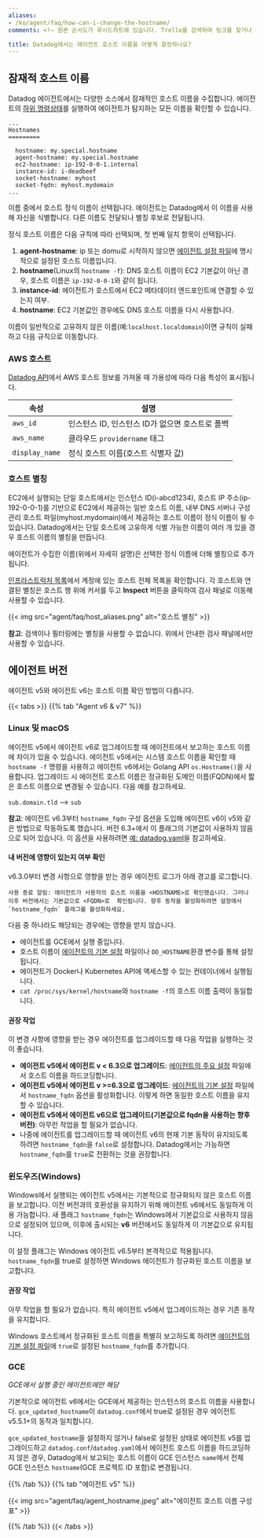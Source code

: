 ```yaml
---
aliases:
- /ko/agent/faq/how-can-i-change-the-hostname/
comments: <!– 원본 순서도가 루시드차트에 있습니다. Trello를 검색하여 링크를 찾거나 Grant에게 문의하세요.––>

title: Datadog에서는 에이전트 호스트 이름을 어떻게 결정하나요?
---
```


## 잠재적 호스트 이름

Datadog 에이전트에서는 다양한 소스에서 잠재적인 호스트 이름을 수집합니다. 에이전트의 [하위 명령상태][1]를 실행하여 에이전트가 탐지하는 모든 이름을 확인할 수 있습니다.
```text
...
Hostnames
=========

  hostname: my.special.hostname
  agent-hostname: my.special.hostname
  ec2-hostname: ip-192-0-0-1.internal
  instance-id: i-deadbeef
  socket-hostname: myhost
  socket-fqdn: myhost.mydomain
...
```

이름 중에서 호스트 정식 이름이 선택됩니다. 에이전트는 Datadog에서 이 이름을 사용해 자신을 식별합니다. 다른 이름도 전달되나 별칭 후보로 전달됩니다.

정식 호스트 이름은 다음 규칙에 따라 선택되며, 첫 번째 일치 항목이 선택됩니다.

1. **agent-hostname**: ip 또는 domu로 시작하지 않으면 [에이전트 설정 파일][2]에 명시적으로 설정된 호스트 이름입니다.
2. **hostname**(Linux의 `hostname -f`): DNS 호스트 이름이 EC2 기본값이 아닌 경우, 호스트 이름은 `ip-192-0-0-1`와 같이 됩니다.
3. **instance-id**: 에이전트가 호스트에서 EC2 메타데이터 엔드포인트에 연결할 수 있는지 여부.
4. **hostname**: EC2 기본값인 경우에도 DNS 호스트 이름을 다시 사용합니다.

이름이 일반적으로 고유하지 않은 이름(예:`localhost.localdomain`)이면 규칙이 실패하고 다음 규칙으로 이동합니다.

### AWS 호스트

[Datadog API][3]에서 AWS 호스트 정보를 가져올 때 가용성에 따라 다음 특성이 표시됩니다.

| 속성      | 설명                                         |
|----------------|-----------------------------------------------------|
| `aws_id`       | 인스턴스 ID, 인스턴스 ID가 없으면 호스트로 폴백 |
| `aws_name`     | 클라우드 `providername` 태그                        |
| `display_name` | 정식 호스트 이름(호스트 식별자 값)   |

### 호스트 별칭

EC2에서 실행되는 단일 호스트에서는 인스턴스 ID(i-abcd1234), 호스트 IP 주소(ip-192-0-0-1)를 기반으로 EC2에서 제공하는 일반 호스트 이름, 내부 DNS 서버나 구성 관리 호스트 파일(myhost.mydomain)에서 제공하는 호스트 이름이 정식 이름이 될 수 있습니다. Datadog에서는 단일 호스트에 고유하게 식별 가능한 이름이 여러 개 있을 경우 호스트 이름의 별칭을 만듭니다.

에이전트가 수집한 이름(위에서 자세히 설명)은 선택한 정식 이름에 더해 별칭으로 추가됩니다.

[인프라스트럭처 목록][4]에서 계정에 있는 호스트 전체 목록을 확인합니다. 각 호스트와 연결된 별칭은 호스트 행 위에 커서를 두고 **Inspect** 버튼을 클릭하여 검사 패널로 이동해 사용할 수 있습니다.

{{< img src="agent/faq/host_aliases.png" alt="호스트 별칭" >}}

**참고**: 검색이나 필터링에는 별칭을 사용할 수 없습니다. 위에서 안내한 검사 패널에서만 사용할 수 있습니다.

## 에이전트 버전

에이전트 v5와 에이전트 v6는 호스트 이름 확인 방법이 다릅니다.

{{< tabs >}}
{{% tab "Agent v6 & v7" %}}

### Linux 및 macOS

에이전트 v5에서 에이전트 v6로 업그레이드할 때 에이전트에서 보고하는 호스트 이름에 차이가 있을 수 있습니다. 에이전트 v5에서는 시스템 호스트 이름을 확인할 때 `hostname -f` 명령을 사용하고 에이전트 v6에서는 Golang API `os.Hostname()`을 사용합니다. 업그레이드 시 에이전트 호스트 이름은 정규화된 도메인 이름(FQDN)에서 짧은 호스트 이름으로 변경될 수 있습니다. 다음 예를 참고하세요.

`sub.domain.tld` --> `sub`

**참고**: 에이전트 v6.3부터 `hostname_fqdn` 구성 옵션을 도입해 에이전트 v6이 v5와 같은 방법으로 작동하도록 했습니다. 버전 6.3+에서 이 플래그의 기본값이 사용하지 않음으로 되어 있습니다. 이 옵션을 사용하려면 [예: datadog.yaml][1]을 참고하세요.

#### 내 버전에 영향이 있는지 여부 확인

v6.3.0부터 변경 사항으로 영향을 받는 경우 에이전트 로그가 아래 경고를 로그합니다.
```text
사용 종료 알림: 에이전트가 사용자의 호스트 이름을 <HOSTNAME>로 확인했습니다. 그러나 이후 버전에서는 기본값으로 <FQDN>로  확인됩니다. 향후 동작을 활성화하려면 설정에서 `hostname_fqdn` 플래그를 활성화하세요.

```

다음 중 하나라도 해당되는 경우에는 영향을 받지 않습니다.

* 에이전트를 GCE에서 실행 중입니다.
* 호스트 이름이 [에이전트의 기본 설정][2] 파일이나 `DD_HOSTNAME`환경 변수를 통해 설정됩니다.
* 에이전트가 Docker나 Kubernetes API에 액세스할 수 있는 컨테이너에서 실행됩니다.
* `cat /proc/sys/kernel/hostname`와 `hostname -f`의 호스트 이름 출력이 동일합니다.

#### 권장 작업

이 변경 사항에 영향을 받는 경우 에이전트를 업그레이드할 때 다음 작업을 실행하는 것이 좋습니다.

* **에이전트 v5에서 에이전트 v < 6.3으로 업그레이드**: [에이전트의 주요 설정][2] 파일에서 호스트 이름을 하드코딩합니다.
* **에이전트 v5에서 에이전트 v >=6.3으로 업그레이드**: [에이전트의 기본 설정][2] 파일에서 `hostname_fqdn` 옵션을 활성화합니다. 이렇게 하면 동일한 호스트 이름을 유지할 수 있습니다.
* **에이전트 v5에서 에이전트 v6으로 업그레이드(기본값으로 fqdn을 사용하는 향후 버전)**: 아무런 작업을 할 필요가 없습니다.
* 나중에 에이전트를 업그레이드할 때 에이전트 v6의 현재 기본 동작이 유지되도록 하려면 `hostname_fqdn`을 `false`로 설정합니다. Datadog에서는 가능하면 `hostname_fqdn`를 `true`로 전환하는 것을 권장합니다.

### 윈도우즈(Windows)

Windows에서 실행되는 에이전트 v5에서는 기본적으로 정규화되지 않은 호스트 이름을 보고합니다. 이전 버전과의 호환성을 유지하기 위해 에이전트 v6에서도 동일하게 이용 가능합니다. 새 플래그 `hostname_fqdn`는 Windows에서 기본값으로 사용하지 않음으로 설정되어 있으며, 이후에 출시되는 **v6** 버전에서도 동일하게 이 기본값으로 유지됩니다.

이 설정 플래그는 Windows 에이전트 v6.5부터 본격적으로 적용됩니다. `hostname_fqdn`를 true로 설정하면 Windows 에이전트가 정규화된 호스트 이름을 보고합니다.

#### 권장 작업

아무 작업을 할 필요가 없습니다. 특히 에이전트 v5에서 업그레이드하는 경우 기존 동작을 유지합니다.

Windows 호스트에서 정규화된 호스트 이름을 특별히 보고하도록 하려면 [에이전트의 기본 설정 파일][2]에 `true`로 설정된 `hostname_fqdn`를 추가합니다.

### GCE

_GCE에서 실행 중인 에이전트에만 해당_

기본적으로 에이전트 v6에서는 GCE에서 제공하는 인스턴스의 호스트 이름을 사용합니다. `gce_updated_hostname`이 `datadog.conf`에서 true로 설정된 경우 에이전트 v5.5.1+의 동작과 일치합니다.

`gce_updated_hostname`을 설정하지 않거나 false로 설정된 상태로 에이전트 v5를 업그레이드하고 `datadog.conf`/`datadog.yaml`에서 에이전트 호스트 이름을 하드코딩하지 않은 경우, Datadog에서 보고되는 호스트 이름이 GCE 인스턴스 `name`에서 전체 GCE 인스턴스 `hostname`(GCE 프로젝트 ID 포함)로 변경됩니다.

[1]: https://github.com/DataDog/datadog-agent/blob/master/pkg/config/config_template.yaml
[2]: /ko/agent/configuration/agent-configuration-files/#agent-main-configuration-file
{{% /tab %}}
{{% tab "에이전트 v5" %}}

{{< img src="agent/faq/agent_hostname.jpeg" alt="에이전트 호스트 이름 구성표" >}}

{{% /tab %}}
{{< /tabs >}}

[1]: /ko/agent/configuration/agent-commands/#agent-status-and-information
[2]: /ko/agent/configuration/agent-configuration-files/#agent-main-configuration-file
[3]: /ko/api/v1/hosts/
[4]: https://app.datadoghq.com/infrastructure
